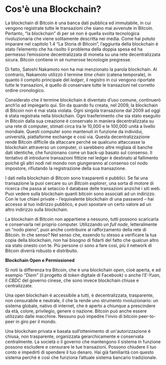 # Cos'è una Blockchain?
La blockchain di Bitcoin è una banca dati pubblica ed immutabile, in cui vengono registrate tutte le transazioni che siano mai avvenute in Bitcoin. Pertanto, “la blockchain” di per sé non è quella svolta tecnologica rivoluzionaria che viene solitamente descritta nei media. Come hai potuto imparare nel capitolo 1.4 “La Storia di Bitcoin”, l’aggiunta della blockchain è stato l’elemento che ha risolto il problema della doppia spesa ed ha permesso l’emissione decentralizzata di moneta su una rete decentralizzata sicura. Bitcoin contiene in sé numerose tecnologie pregresse.

Di fatto, Satoshi Nakamoto non ha mai menzionato la parola blockchain. Al contrario, Nakamoto utilizzò il termine _time chain_ (catena temporale), in quanto il compito principale del _ledger_, il registro in cui vengono riportate tutte le transazioni, è quello di conservare tutte le transazioni nel corretto ordine cronologico.

Considerato che il termine blockchain è diventato d’uso comune, continuerò anch’io ad impiegarlo qui. Sin da quando fu creata, nel 2009, la blockchain di Bitcoin non è mai stata violata. Ogni singola transazione dal 2009 ad oggi è stata registrata nella blockchain. Ogni trasferimento che sia stato eseguito in Bitcoin dalla sua creazione è conservato in maniera decentralizzata su una rete di computer, stimati circa tra le 10,000 e le 100,000 unità a livello mondiale. Questi computer sono mantenuti in funzione da individui, università, piattaforme exchange e così via. Questa decentralizzazione rende Bitcoin difficile da attaccare perché se qualcuno attaccasse la blockchain attraverso un computer, ci sarebbero altre migliaia di banche dati identiche, che funzionano come un back-up basato sul consenso. Il tentativo di introdurre transazioni fittizie nel ledger è destinato al fallimento poiché gli altri nodi nel mondo non giungeranno al consenso col nodo impostore, rifiutando la registrazione della sua transazione.

I dati nella blockchain di Bitcoin sono trasparenti e pubblici. Se fai una transazione la puoi cercare su un _Bitcoin explorer_, una sorta di motore di ricerca che passa al setaccio il database delle transazioni anziché i siti web. Puoi vedere sulla blockchain quanti bitcoin sono associati ad un indirizzo. Con le tue chiavi private – l’equivalente blockchain di una password – hai accesso al tuo indirizzo pubblico, e puoi spostare un certo valore ad un altro indirizzo sulla blockchain.

La blockchain di Bitcoin non appartiene a nessuno, tutti possono scaricarla e conservarla nel proprio computer. Utilizzando un _full node_, letteralmente un “nodo pieno”, puoi anche contribuire al rafforzamento della rete di Bitcoin. In che senso? Nel senso che, essendo tu stesso a verificare la tua copia della blockchain, non hai bisogno di fidarti del fatto che qualcun altro sia stato onesto con te. Più persone ci sono a fare così, più il network di Bitcoin diverrà robusto e distribuito.

**Blockchain Open e Permissioned**

Si noti la differenza tra Bitcoin, che è una blockchain _open_, cioè aperta, e ad esempio _“Diem”_ (il progetto di _token_ digitale di Facebook) o anche l’_E-Yuan_, il _CBDC_ del governo cinese, che sono invece blockchain chiuse e centralizzate.

Una open blockchain è accessibile a tutti, è decentralizzata, trasparente, non censurabile e neutrale, il che la rende uno strumento rivoluzionario: un sistema globale, nativo di internet, che è aperto a chiunque a prescindere da età, colore, privilegio, genere o nazione. Bitcoin può anche essere utilizzato dalle macchine. Nessuno può impedire l'invio di bitcoin peer-to-peer in giro per il mondo.

Una blockchain privata e basata sull’ottenimento di un'autorizzazione è chiusa, non trasparente, organizzata gerarchicamente e conservata centralmente. La società o il governo che mantengono il sistema in funzione possono escludere e censurare le tue transazioni. Possono chiudere il tuo conto e impedirti di spendere il tuo denaro. Hai già familiarità con questo sistema perché è così che funziona l’attuale sistema bancario tradizionale.
